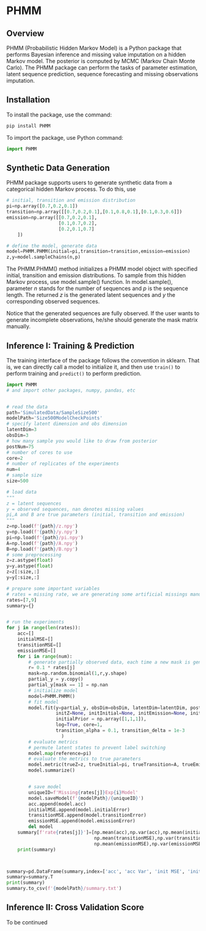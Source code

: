 # PHMM

## Overview
PHMM (Probabilistic Hidden Markov Model) is a Python package that performs Bayesian inference and missing value imputation on a hidden Markov model. The posterior is computed by MCMC (Markov Chain Monte Carlo). The PHMM package can perform the tasks of parameter estimation, latent sequence prediction, sequence forecasting and missing observations imputation. 

## Installation
To install the package, use the command:
```py
pip install PHMM
```
To import the package, use Python command:
```py
import PHMM
```

## Synthetic Data Generation
PHMM package supports users to generate synthetic data from a categorical hidden Markov process. To do this, use
```py
# initial, transition and emission distribution
pi=np.array([0.7,0.2,0.1])
transition=np.array([[0.7,0.2,0.1],[0.1,0.8,0.1],[0.1,0.3,0.6]])
emission=np.array([[0.7,0.2,0.1],
                   [0.1,0.7,0.2],
                   [0.2,0.1,0.7]
    ])

# define the model, generate data
model=PHMM.PHMM(initial=pi,transition=transition,emission=emission)
z,y=model.sampleChains(n,p)
```
The PHMM.PHMM() method initializes a PHMM model object with specified initial, transition and emission distributions. To sample from this hidden Markov process, use model.sample() function. In model.sample(), parameter $n$ stands for the number of sequences and $p$ is the sequence length. The returned $z$ is the generated latent sequences and $y$ the corresponding observed sequences.

Notice that the generated sequences are fully observed. If the user wants to generate incomplete observations, he/she should generate the mask matrix manually.

## Inference I: Training & Prediction
The training interface of the package follows the convention in sklearn. That is, we can directly call a model to initialize it, and then use `train()` to perform training and `predict()` to perform prediction.

```py
import PHMM
# and import other packages, numpy, pandas, etc


# read the data
path='SimulatedData/SampleSize500'
modelPath='Size500ModelCheckPoints'
# specify latent dimension and obs dimension
latentDim=3
obsDim=3
# how many sample you would like to draw from posterior
postNum=75
# number of cores to use
core=2
# number of replicates of the experiments
num=4
# sample size
size=500

# load data
"""
z = latent sequences
y = observed sequences, nan denotes missing values
pi,A and B are true parameters (initial, transition and emission)
"""
z=np.load(f'{path}/z.npy')
y=np.load(f'{path}/y.npy')
pi=np.load(f'{path}/pi.npy')
A=np.load(f'{path}/A.npy')
B=np.load(f'{path}/B.npy')
# some preprocessing
z=z.astype(float)
y=y.astype(float)
z=z[:size,:]
y=y[:size,:]

# prepare some important variables
# rates = missing rate, we are generating some artificial missings manually
rates=[7,9]
summary={}


# run the experiments
for j in range(len(rates)):
    acc=[]
    initialMSE=[]
    transitionMSE=[]
    emissionMSE=[]
    for i in range(num):
        # generate partially observed data, each time a new mask is generated
        r= 0.1 * rates[j]
        mask=np.random.binomial(1,r,y.shape)
        partial_y = y.copy()
        partial_y[mask == 1] = np.nan
        # initialize model
        model=PHMM.PHMM()
        # fit model
        model.fit(y=partial_y, obsDim=obsDim, latentDim=latentDim, postNum=postNum,
                  initZ=None, initInitial=None, initEmission=None, initTransition=None,
                  initialPrior = np.array([1,1,1]),
                  log=True, core=1,
                  transition_alpha = 0.1, transition_delta = 1e-3
                    )
        # evaluate metrics
        # permute latent states to prevent label switching
        model.map(reference=pi)
        # evaluate the metrics to true parameters
        model.metric(trueZ=z, trueInitial=pi, trueTransition=A, trueEmission=B)
        model.summarize()


        # save model
        uniqueID=f'Missing{rates[j]}Exp{i}Model'
        model.saveModel(f'{modelPath}/{uniqueID}')
        acc.append(model.acc)
        initialMSE.append(model.initialError)
        transitionMSE.append(model.transitionError)
        emissionMSE.append(model.emissionError)
        del model
    summary[f'rate{rates[j]}']=[np.mean(acc),np.var(acc),np.mean(initialMSE),np.var(initialMSE),
                                np.mean(transitionMSE),np.var(transitionMSE),
                                np.mean(emissionMSE),np.var(emissionMSE)]
    print(summary)



summary=pd.DataFrame(summary,index=['acc', 'acc Var', 'init MSE', 'init Var', 'trans MSE', 'trans Var', 'em MSE', 'em Var'])
summary=summary.T
print(summary)
summary.to_csv(f'{modelPath}/summary.txt')
```


## Inference II: Cross Validation Score
To be continued


